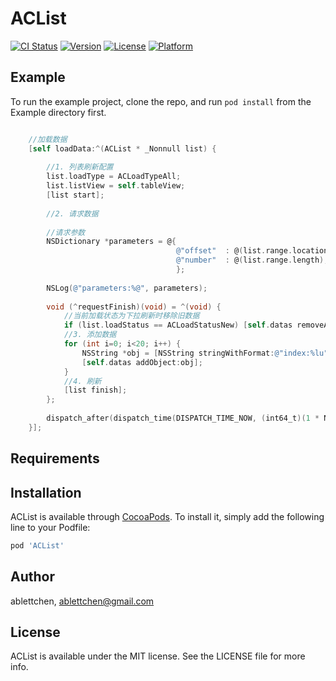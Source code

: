 # ACList

[![CI Status](https://img.shields.io/travis/ablettchen@gmail.com/ACList.svg?style=flat)](https://travis-ci.org/ablettchen@gmail.com/ACList)
[![Version](https://img.shields.io/cocoapods/v/ACList.svg?style=flat)](https://cocoapods.org/pods/ACList)
[![License](https://img.shields.io/cocoapods/l/ACList.svg?style=flat)](https://cocoapods.org/pods/ACList)
[![Platform](https://img.shields.io/cocoapods/p/ACList.svg?style=flat)](https://cocoapods.org/pods/ACList)

## Example

To run the example project, clone the repo, and run `pod install` from the Example directory first.

```objectiveC

    //加载数据
    [self loadData:^(ACList * _Nonnull list) {
        
        //1. 列表刷新配置
        list.loadType = ACLoadTypeAll;
        list.listView = self.tableView;
        [list start];
        
        //2. 请求数据
        
        //请求参数
        NSDictionary *parameters = @{
                                     @"offset"  : @(list.range.location),
                                     @"number"  : @(list.range.length),
                                     };
        
        NSLog(@"parameters:%@", parameters);
        
        void (^requestFinish)(void) = ^(void) {
            //当前加载状态为下拉刷新时移除旧数据
            if (list.loadStatus == ACLoadStatusNew) [self.datas removeAllObjects];
            //3. 添加数据
            for (int i=0; i<20; i++) {
                NSString *obj = [NSString stringWithFormat:@"index:%lu", (unsigned long)list.range.location*list.range.length+i+1];
                [self.datas addObject:obj];
            }
            //4. 刷新
            [list finish];
        };
        
        dispatch_after(dispatch_time(DISPATCH_TIME_NOW, (int64_t)(1 * NSEC_PER_SEC)), dispatch_get_main_queue(), requestFinish);
    }];

```

## Requirements

## Installation

ACList is available through [CocoaPods](https://cocoapods.org). To install
it, simply add the following line to your Podfile:

```ruby
pod 'ACList'
```

## Author

ablettchen, ablettchen@gmail.com

## License

ACList is available under the MIT license. See the LICENSE file for more info.


